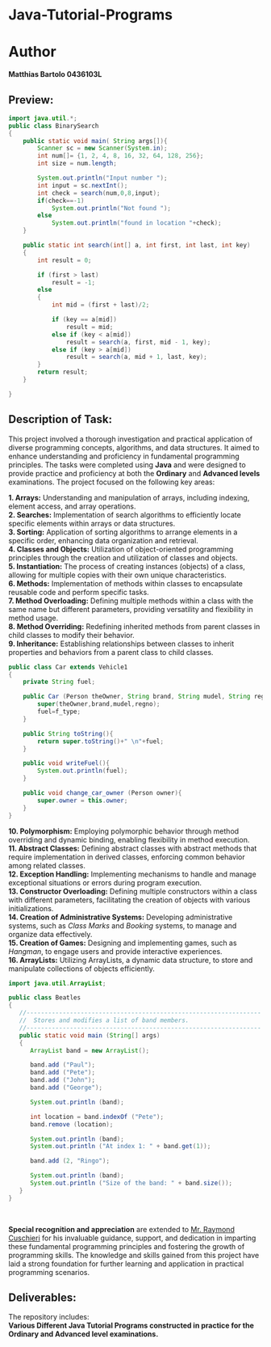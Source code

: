 # Java-Tutorial-Programs
 
# Author
**Matthias Bartolo 0436103L**

## Preview:
```java
import java.util.*;
public class BinarySearch
{
    public static void main( String args[]){
        Scanner sc = new Scanner(System.in);
        int num[]= {1, 2, 4, 8, 16, 32, 64, 128, 256};
        int size = num.length;

        System.out.println("Input number ");
        int input = sc.nextInt();
        int check = search(num,0,8,input);
        if(check==-1)
            System.out.println("Not found ");
        else
            System.out.println("found in location "+check);
    }

    public static int search(int[] a, int first, int last, int key)
    {
        int result = 0;

        if (first > last)
            result = -1;
        else
        {
            int mid = (first + last)/2;

            if (key == a[mid])
                result = mid;
            else if (key < a[mid])
                result = search(a, first, mid - 1, key);
            else if (key > a[mid])
                result = search(a, mid + 1, last, key);
        }
        return result;
    }

}
```

## Description of Task:
This project involved a thorough investigation and practical application of diverse programming concepts, algorithms, and data structures. It aimed to enhance understanding and proficiency in fundamental programming principles. The tasks were completed using **Java** and were designed to provide practice and proficiency at both the **Ordinary** and **Advanced levels** examinations. The project focused on the following key areas:

**1. Arrays:** Understanding and manipulation of arrays, including indexing, element access, and array operations. <br>
**2. Searches:** Implementation of search algorithms to efficiently locate specific elements within arrays or data structures. <br>
**3. Sorting:** Application of sorting algorithms to arrange elements in a specific order, enhancing data organization and retrieval. <br>
**4. Classes and Objects:** Utilization of object-oriented programming principles through the creation and utilization of classes and objects. <br>
**5. Instantiation:** The process of creating instances (objects) of a class, allowing for multiple copies with their own unique characteristics. <br>
**6. Methods:** Implementation of methods within classes to encapsulate reusable code and perform specific tasks. <br>
**7. Method Overloading:** Defining multiple methods within a class with the same name but different parameters, providing versatility and flexibility in method usage. <br>
**8. Method Overriding:** Redefining inherited methods from parent classes in child classes to modify their behavior. <br>
**9. Inheritance:** Establishing relationships between classes to inherit properties and behaviors from a parent class to child classes. <br>
```java
public class Car extends Vehicle1
{
    private String fuel;

    public Car (Person theOwner, String brand, String mudel, String regno,String f_type) {
        super(theOwner,brand,mudel,regno);
        fuel=f_type;
    }

    public String toString(){
        return super.toString()+" \n"+fuel;
    }

    public void writeFuel(){
        System.out.println(fuel);
    }

    public void change_car_owner (Person owner){
        super.owner = this.owner;
    }
}
```
**10. Polymorphism:** Employing polymorphic behavior through method overriding and dynamic binding, enabling flexibility in method execution. <br>
**11. Abstract Classes:** Defining abstract classes with abstract methods that require implementation in derived classes, enforcing common behavior among related classes. <br>
**12. Exception Handling:** Implementing mechanisms to handle and manage exceptional situations or errors during program execution. <br>
**13. Constructor Overloading:** Defining multiple constructors within a class with different parameters, facilitating the creation of objects with various initializations. <br>
**14. Creation of Administrative Systems:** Developing administrative systems, such as *Class Marks* and *Booking* systems, to manage and organize data effectively. <br>
**15. Creation of Games:** Designing and implementing games, such as *Hangman*, to engage users and provide interactive experiences. <br>
**16. ArrayLists:** Utilizing ArrayLists, a dynamic data structure, to store and manipulate collections of objects efficiently. <br>

```java
import java.util.ArrayList;

public class Beatles
{
   //-----------------------------------------------------------------
   //  Stores and modifies a list of band members.
   //-----------------------------------------------------------------
   public static void main (String[] args)
   {
      ArrayList band = new ArrayList();

      band.add ("Paul");
      band.add ("Pete");
      band.add ("John");
      band.add ("George");

      System.out.println (band);

      int location = band.indexOf ("Pete");
      band.remove (location);

      System.out.println (band);
      System.out.println ("At index 1: " + band.get(1));

      band.add (2, "Ringo");

      System.out.println (band);
      System.out.println ("Size of the band: " + band.size());
   }
}
```
<br>

**Special recognition and appreciation** are extended to [Mr. Raymond Cuschieri](https://mt.linkedin.com/in/ray-cuschieri-73b95684) for his invaluable guidance, support, and dedication in imparting these fundamental programming principles and fostering the growth of programming skills. The knowledge and skills gained from this project have laid a strong foundation for further learning and application in practical programming scenarios.




## Deliverables:
The repository includes:<br />
**Various Different Java Tutorial Programs constructed in practice for the Ordinary and Advanced level examinations.** <br />
